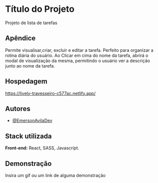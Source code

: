 
# Título do Projeto

Projeto de lista de tarefas 

## Apêndice

Permite visualisar,criar, excluir e editar a tarefa. Perfeito para organizar a rotina diária do usuário.
Ao Clicar em cima do nome da tarefa, abrirá o modal de visualização da mesma, permitindo o usuário ver a descrição junto ao nome da tarefa.

## Hospedagem

https://lively-travesseiro-c577ac.netlify.app/

## Autores

- [@EmersonAvilaDev](https://www.github.com/EmersonAvilaDev)


## Stack utilizada

**Front-end:** React, SASS, Javascript.




## Demonstração

Insira um gif ou um link de alguma demonstração

